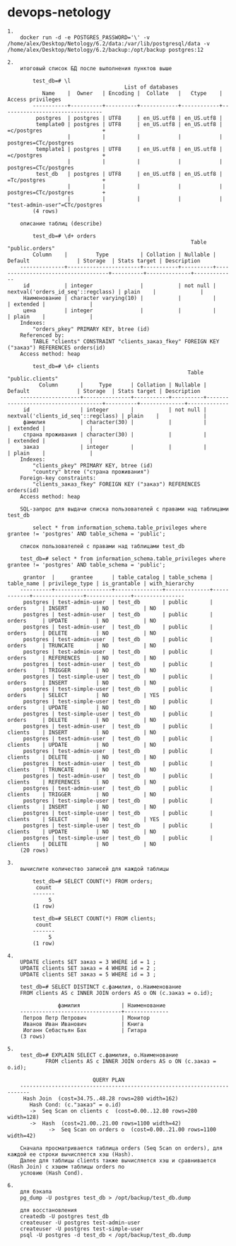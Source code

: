 # devops-netology


    1. 
    	docker run -d -e POSTGRES_PASSWORD='\' -v /home/alex/Desktop/Netology/6.2/data:/var/lib/postgresql/data -v /home/alex/Desktop/Netology/6.2/backup:/opt/backup postgres:12

    2. 
    	итоговый список БД после выполнения пунктов выше

	    	test_db=# \l
	                                     List of databases
			   Name    |  Owner   | Encoding |  Collate   |   Ctype    |       Access privileges        
			-----------+----------+----------+------------+------------+--------------------------------
			 postgres  | postgres | UTF8     | en_US.utf8 | en_US.utf8 | 
			 template0 | postgres | UTF8     | en_US.utf8 | en_US.utf8 | =c/postgres                   +
			           |          |          |            |            | postgres=CTc/postgres
			 template1 | postgres | UTF8     | en_US.utf8 | en_US.utf8 | =c/postgres                   +
			           |          |          |            |            | postgres=CTc/postgres
			 test_db   | postgres | UTF8     | en_US.utf8 | en_US.utf8 | =Tc/postgres                  +
			           |          |          |            |            | postgres=CTc/postgres         +
			           |          |          |            |            | "test-admin-user"=CTc/postgres
			(4 rows)
	    
	    описание таблиц (describe)
	    
	    	test_db=# \d+ orders
	                                                          Table "public.orders"
		    Column    |         Type          | Collation | Nullable |              Default               | Storage  | Stats target | Description 
		--------------+-----------------------+-----------+----------+------------------------------------+----------+--------------+-------------
		 id           | integer               |           | not null | nextval('orders_id_seq'::regclass) | plain    |              | 
		 Наименование | character varying(10) |           |          |                                    | extended |              | 
		 цена         | integer               |           |          |                                    | plain    |              | 
		Indexes:
		    "orders_pkey" PRIMARY KEY, btree (id)
		Referenced by:
		    TABLE "clients" CONSTRAINT "clients_заказ_fkey" FOREIGN KEY ("заказ") REFERENCES orders(id)
		Access method: heap

			test_db=# \d+ clients
	                                                         Table "public.clients"
		      Column       |     Type      | Collation | Nullable |               Default               | Storage  | Stats target | Description 
		-------------------+---------------+-----------+----------+-------------------------------------+----------+--------------+-------------
		 id                | integer       |           | not null | nextval('clients_id_seq'::regclass) | plain    |              | 
		 фамилия           | character(30) |           |          |                                     | extended |              | 
		 страна проживания | character(30) |           |          |                                     | extended |              | 
		 заказ             | integer       |           |          |                                     | plain    |              | 
		Indexes:
		    "clients_pkey" PRIMARY KEY, btree (id)
		    "country" btree ("страна проживания")
		Foreign-key constraints:
		    "clients_заказ_fkey" FOREIGN KEY ("заказ") REFERENCES orders(id)
		Access method: heap

		SQL-запрос для выдачи списка пользователей с правами над таблицами test_db
	    	
	    	select * from information_schema.table_privileges where grantee != 'postgres' AND table_schema = 'public';
	    
	    список пользователей с правами над таблицами test_db

	    test_db=# select * from information_schema.table_privileges where grantee != 'postgres' AND table_schema = 'public';

		 grantor  |     grantee      | table_catalog | table_schema | table_name | privilege_type | is_grantable | with_hierarchy 
		----------+------------------+---------------+--------------+------------+----------------+--------------+----------------
		 postgres | test-admin-user  | test_db       | public       | orders     | INSERT         | NO           | NO
		 postgres | test-admin-user  | test_db       | public       | orders     | UPDATE         | NO           | NO
		 postgres | test-admin-user  | test_db       | public       | orders     | DELETE         | NO           | NO
		 postgres | test-admin-user  | test_db       | public       | orders     | TRUNCATE       | NO           | NO
		 postgres | test-admin-user  | test_db       | public       | orders     | REFERENCES     | NO           | NO
		 postgres | test-admin-user  | test_db       | public       | orders     | TRIGGER        | NO           | NO
		 postgres | test-simple-user | test_db       | public       | orders     | INSERT         | NO           | NO
		 postgres | test-simple-user | test_db       | public       | orders     | SELECT         | NO           | YES
		 postgres | test-simple-user | test_db       | public       | orders     | UPDATE         | NO           | NO
		 postgres | test-simple-user | test_db       | public       | orders     | DELETE         | NO           | NO
		 postgres | test-admin-user  | test_db       | public       | clients    | INSERT         | NO           | NO
		 postgres | test-admin-user  | test_db       | public       | clients    | UPDATE         | NO           | NO
		 postgres | test-admin-user  | test_db       | public       | clients    | DELETE         | NO           | NO
		 postgres | test-admin-user  | test_db       | public       | clients    | TRUNCATE       | NO           | NO
		 postgres | test-admin-user  | test_db       | public       | clients    | REFERENCES     | NO           | NO
		 postgres | test-admin-user  | test_db       | public       | clients    | TRIGGER        | NO           | NO
		 postgres | test-simple-user | test_db       | public       | clients    | INSERT         | NO           | NO
		 postgres | test-simple-user | test_db       | public       | clients    | SELECT         | NO           | YES
		 postgres | test-simple-user | test_db       | public       | clients    | UPDATE         | NO           | NO
		 postgres | test-simple-user | test_db       | public       | clients    | DELETE         | NO           | NO
		(20 rows)

	3.
		вычислите количество записей для каждой таблицы
			
			test_db=# SELECT COUNT(*) FROM orders;
			 count 
			-------
			     5
			(1 row)

			test_db=# SELECT COUNT(*) FROM clients;
			 count 
			-------
			     5
			(1 row)

	4.
		UPDATE clients SET заказ = 3 WHERE id = 1 ;
		UPDATE clients SET заказ = 4 WHERE id = 2 ;
		UPDATE clients SET заказ = 5 WHERE id = 3 ;

		test_db=# SELECT DISTINCT c.фамилия, o.Наименование
		FROM clients AS c INNER JOIN orders AS o ON (c.заказ = o.id);

		            фамилия             | Наименование 
		--------------------------------+--------------
		 Петров Петр Петрович           | Монитор
		 Иванов Иван Иванович           | Книга
		 Иоганн Себастьян Бах           | Гитара
		(3 rows)

	5.
		test_db=# EXPLAIN SELECT c.фамилия, o.Наименование
                FROM clients AS c INNER JOIN orders AS o ON (c.заказ = o.id);
                              
                               QUERY PLAN                                
		-------------------------------------------------------------------------
		 Hash Join  (cost=34.75..48.28 rows=280 width=162)
		   Hash Cond: (c."заказ" = o.id)
		   ->  Seq Scan on clients c  (cost=0.00..12.80 rows=280 width=128)
		   ->  Hash  (cost=21.00..21.00 rows=1100 width=42)
		         ->  Seq Scan on orders o  (cost=0.00..21.00 rows=1100 width=42)

		Сначала просматривается таблица orders (Seq Scan on orders), для каждой ее строки вычисляется хэш (Hash).
		Далее для таблицы clients также вычисляется хэш и сравнивается (Hash Join) с хэшем таблицы orders по
		условию (Hash Cond).

	6.
		для бэкапа
		pg_dump -U postgres test_db > /opt/backup/test_db.dump

		для восстановления
		createdb -U postgres test_db
		createuser -U postgres test-admin-user
		createuser -U postgres test-simple-user
		psql -U postgres -d test_db < /opt/backup/test_db.dump